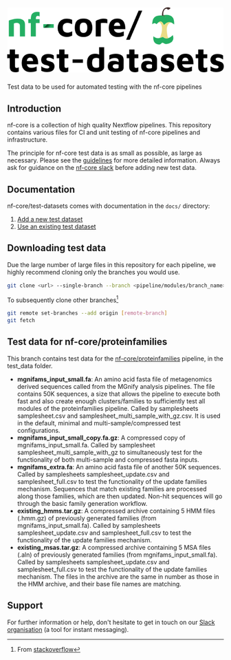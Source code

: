 # ![nfcore/test-datasets](docs/images/test-datasets_logo.png)
Test data to be used for automated testing with the nf-core pipelines

## Introduction

nf-core is a collection of high quality Nextflow pipelines. This repository contains various files for CI and unit testing of nf-core pipelines and infrastructure.

The principle for nf-core test data is as small as possible, as large as necessary. Please see the [guidelines](https://nf-co.re/docs/contributing/test_data_guidelines) for more detailed information. Always ask for guidance on the [nf-core slack](https://nf-co.re/join) before adding new test data.

## Documentation

nf-core/test-datasets comes with documentation in the `docs/` directory:

01. [Add a new  test dataset](https://github.com/nf-core/test-datasets/blob/master/docs/ADD_NEW_DATA.md)
02. [Use an existing test dataset](https://github.com/nf-core/test-datasets/blob/master/docs/USE_EXISTING_DATA.md)

## Downloading test data

Due the large number of large files in this repository for each pipeline, we highly recommend cloning only the branches you would use.

```bash
git clone <url> --single-branch --branch <pipeline/modules/branch_name>
```

To subsequently clone other branches[^1]

```bash
git remote set-branches --add origin [remote-branch]
git fetch
```

## Test data for nf-core/proteinfamilies

This branch contains test data for the [nf-core/proteinfamilies](https://github.com/nf-core/proteinfamilies) pipeline, in the test_data folder.

* **mgnifams_input_small.fa**: An amino acid fasta file of metagenomics derived sequences called from the MGnify analysis pipelines. The file contains 50K sequences, a size that allows the pipeline to execute both fast and also create enough clusters/families to sufficiently test all modules of the proteinfamilies pipeline. Called by samplesheets samplesheet.csv and samplesheet_multi_sample_with_gz.csv. It is used in the default, minimal and multi-sample/compressed test configurations.
* **mgnifams_input_small_copy.fa.gz**: A compressed copy of mgnifams_input_small.fa. Called by samplesheet samplesheet_multi_sample_with_gz to simultaneously test for the functionality of both multi-sample and compressed fasta inputs.
* **mgnifams_extra.fa**: An amino acid fasta file of another 50K sequences. Called by samplesheets samplesheet_update.csv and samplesheet_full.csv to test the functionality of the update families mechanism. Sequences that match existing families are processed along those families, which are then updated. Non-hit sequences will go through the basic family generation workflow.
* **existing_hmms.tar.gz**: A compressed archive containing 5 HMM files (.hmm.gz) of previously generated families (from mgnifams_input_small.fa). Called by samplesheets samplesheet_update.csv and samplesheet_full.csv to test the functionality of the update families mechanism.
* **existing_msas.tar.gz**: A compressed archive containing 5 MSA files (.aln) of previously generated families (from mgnifams_input_small.fa). Called by samplesheets samplesheet_update.csv and samplesheet_full.csv to test the functionality of the update families mechanism. The files in the archive are the same in number as those in the HMM archive, and their base file names are matching.

## Support

For further information or help, don't hesitate to get in touch on our [Slack organisation](https://nf-co.re/join/slack) (a tool for instant messaging).

[^1]: From [stackoverflow](https://stackoverflow.com/a/60846265/11502856)
